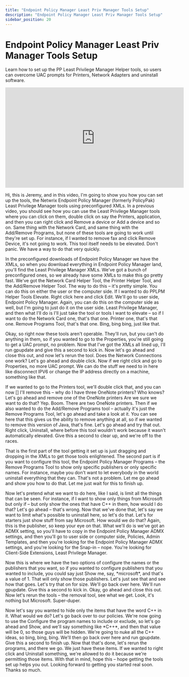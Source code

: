 ```yaml
---
title: "Endpoint Policy Manager Least Priv Manager Tools Setup"
description: "Endpoint Policy Manager Least Priv Manager Tools Setup"
sidebar_position: 20
---
```

# Endpoint Policy Manager Least Priv Manager Tools Setup

Learn how to set up the PP Least Privilege Manager Helper tools, so users can overcome UAC prompts
for Printers, Network Adapters and uninstall software.

<iframe width="560" height="315" src="https://www.youtube.com/embed/3SRE-N6EBuU" title="PP Least Priv Manager: Helper Tools Setup" frameborder="0" allow="accelerometer; autoplay; clipboard-write; encrypted-media; gyroscope; picture-in-picture; web-share" allowfullscreen="1"></iframe>

Hi, this is Jeremy, and in this video, I'm going to show you how you can set up the tools, the
Netwrix Endpoint Policy Manager (formerly PolicyPak) Least Privilege Manager tools using
preconfigured XMLs. In a previous video, you should see how you can use the Least Privilege Manager
tools where you can click on them, double click on say the Printers, application, and then you can
right click and Remove a device or Add a device and so on. Same thing with the Network Card, and
same thing with the Add/Remove Programs, but none of these tools are going to work until they're set
up. For instance, if I wanted to remove fax and click Remove Device, it's not going to work. This
tool itself needs to be elevated. Don't panic. We have a way to do that very quickly.

In the preconfigured downloads of Endpoint Policy Manager we have the XMLs, so when you download
everything in Endpoint Policy Manager land, you'll find the Least Privilege Manager XMLs. We've got
a bunch of preconfigured ones, so we already have some XMLs to make this go pretty fast. We've got
the Network Card Helper Tool, the Printer Helper Tool, and the Add/Remove Helper Tool. The way to do
this – it's pretty simple. You can do this on either the user or the computer side. If I wanted to
do PPLPM Helper Tools Elevate. Right click here and click Edit. We'll go to user side, Endpoint
Policy Manager. Again, you can do this on the computer side as well, but I'm going to just do it on
the user side. Least Privilege Manager, and then what I'll do is I'll just take the tool or tools I
want to elevate – so if I want to do the Network Card one, that's that one. Printer one, that's that
one. Remove Programs Tool, that's that one. Bing, bing bing, just like that.

Okay, so right now these tools aren't operable. They'll run, but you can't do anything in them, so
if you wanted to go to the Properties, you're still going to get a UAC prompt, no problem. Now that
I've got the XMLs all lined up, I'll run gpupdate and give this a second to kick in. Now let's go
ahead and close this out, and now let's rerun the tool. Does the Network Connections one work? Let's
go ahead and double click. Now if we right click and go to Properties, no more UAC prompt. We can do
the stuff we need to in here like disconnect IPV6 or change the IP address directly on a machine,
something like that.

If we wanted to go to the Printers tool, we'll double click that, and you can now [] I'll remove
this – why do I have three OneNote printers? Who knows? Let's go ahead and remove one of the OneNote
printers Are we sure we want to do that? Yep. Boom. There are two OneNote printers. Then if we also
wanted to do the Add/Remove Programs tool – actually it's just the Remove Programs Tool, let's go
ahead and take a look at it. You can see here that this gives us the ability to remove anything at
all, so if we wanted to remove this version of Java, that's fine. Let's go ahead and try that out.
Right click, Uninstall, where before this tool wouldn't work because it wasn't automatically
elevated. Give this a second to clear up, and we're off to the races.

That is the first part of the tool getting it set up is just dragging and dropping in the XMLs to
get those tools enlightened. The second part is if you want to configure this tool, the Endpoint
Policy Manager Programs – the Remove Programs Tool to show only specific publishers or only specific
names. For instance, maybe you don't want to let everybody in the world uninstall everything that
they can. That's not a problem. Let me go ahead and show you how to do that. Let me just wait for
this to finish up.

Now let's pretend what we want to do here, like I said, is limit all the things that can be seen.
For instance, if I want to show only things from Microsoft but only if – but only show the ones that
have C++ in them, how would I do that? Let's go ahead – that's wrong. Now that we've done that,
let's say we want to limit what's possible to uninstall here, so let's do that. Let's for starters
just show stuff from say Microsoft. How would we do that? Again, this is the publisher, so keep your
eye on that. What we'll do is we've got an ADMX setting, so you'll have to copy in the Endpoint
Policy Manager ADMX settings, and then you'll go to user side or computer side, Policies, Admin
Templates, and then you're looking for the Endpoint Policy Manager ADMX settings, and you're looking
for the Snap-in – nope. You're looking for Client-Side Extensions, Least Privilege Manager.

Now this is where we have the two options of configure the names or the publishers that you want, so
if you wanted to configure publishers that you wanted to include, you could say just Show me, say,
\*microsoft\*, and that's a value of 1. That will only show those publishers. Let's just see that
and see how that goes. Let's try that on for size. We'll go back over here. We'll run gpupdate. Give
this a second to kick in. Okay, go ahead and close this out. Now let's rerun the tools – the removal
tool, see what we get. Look, it's nothing but Microsoft. Super-duper.

Now let's say you wanted to hide only the items that have the word C++ in it. What would we do?
Let's go back over to our policies. We're now going to use the Configure the program names to
include or exclude, so let's go ahead and Show, and we'll say something like \*C++\*, and then that
value will be 0, so those guys will be hidden. We're going to nuke all the C++ ideas, so bing, bing,
bing. We'll then go back over here and run gpupdate. Give this a second to finish up. Now that
that's done, let's rerun the programs, and there we go. We just have these items. If we wanted to
right click and Uninstall something, we're allowed to do it because we're permitting those items.
With that in mind, hope this – hope getting the tools set up helps you out. Looking forward to
getting you started real soon. Thanks so much.

